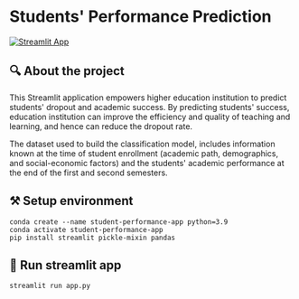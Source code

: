 # Students' Performance Prediction

[![Streamlit App](https://static.streamlit.io/badges/streamlit_badge_black_white.svg)](https://students-success.streamlit.app/)

## 🔍 About the project

This Streamlit application empowers higher education institution to predict students' dropout and academic success. By predicting students' success, education institution can improve the efficiency and quality of teaching and learning, and hence can reduce the dropout rate.

The dataset used to build the classification model, includes information known at the time of student enrollment (academic path, demographics, and social-economic factors) and the students' academic performance at the end of the first and second semesters.

## ⚒️ Setup environment
```
conda create --name student-performance-app python=3.9
conda activate student-performance-app
pip install streamlit pickle-mixin pandas
```

## 🚀 Run streamlit app
```
streamlit run app.py
```